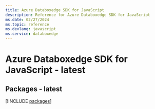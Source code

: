 ```yaml
---
title: Azure Databoxedge SDK for JavaScript
description: Reference for Azure Databoxedge SDK for JavaScript
ms.date: 02/27/2024
ms.topic: reference
ms.devlang: javascript
ms.service: databoxedge
---
```

# Azure Databoxedge SDK for JavaScript - latest
## Packages - latest
[!INCLUDE [packages](databoxedge-index.md)]